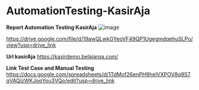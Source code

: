 # AutomationTesting-KasirAja

**Report Automation Testing KasirAja**
![image](https://github.com/sandihidayatt/AutomationTesting-KasirAja/assets/73646054/e57d1d09-498b-4dbd-abe8-f3bb11c30f81)


https://drive.google.com/file/d/19awQLwkGYeoVF49QP1UgegmdqehuSLPo/view?usp=drive_link

**Url kasirAja**
https://kasirdemo.belajarqa.com/


**Link Test Case and Manual Testing**
https://docs.google.com/spreadsheets/d/1TdMof26enPH9helVXPOV8q9S7qVAQizWKJoqYou3VQo/edit?usp=drive_link

